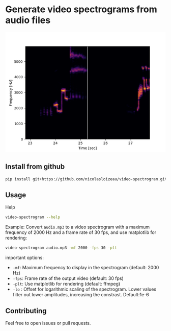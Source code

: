 


# Generate video spectrograms from audio files



[![](src/frame.png)](https://www.youtube.com/watch?v=HNq3KbRVVZ0)

## Install from github


```bash
pip install git+https://github.com/nicolasloizeau/video-spectrogram.git#egg=video-spectrogram
```

## Usage

Help
```bash
video-spectrogram --help
```

Example: Convert `audio.mp3` to a video spectrogram with a maximum frequency of 2000 Hz and a frame rate of 30 fps, and use matplotlib for rendering:
```bash
video-spectrogram audio.mp3 -mf 2000 -fps 30 -plt
```

important options:
- `-mf`: Maximum frequency to display in the spectrogram (default: 2000 Hz)
- `-fps`: Frame rate of the output video (default: 30 fps)
- `-plt`: Use matplotlib for rendering (default: ffmpeg)
- `-lo` : Offset for logarithmic scaling of the spectrogram. Lower values filter out lower amplitudes, increasing the constrast. Default:1e-6




## Contributing
Feel free to open issues or pull requests.
